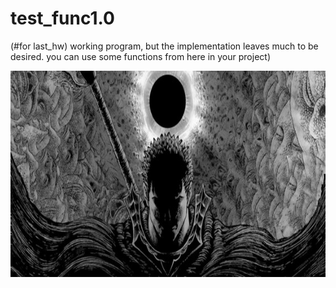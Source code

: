 # test_func1.0
(#for last_hw) 
working program, but the implementation leaves much to be desired. you can use some functions from here in your project)

<img src = 'https://github.com/ond-first/test_func1.0/blob/main/%D0%B1%D0%B5%D1%80%D1%81%D0%B5%D1%80%D0%BA.jpeg' style = "width:820px ; height:330px" >
